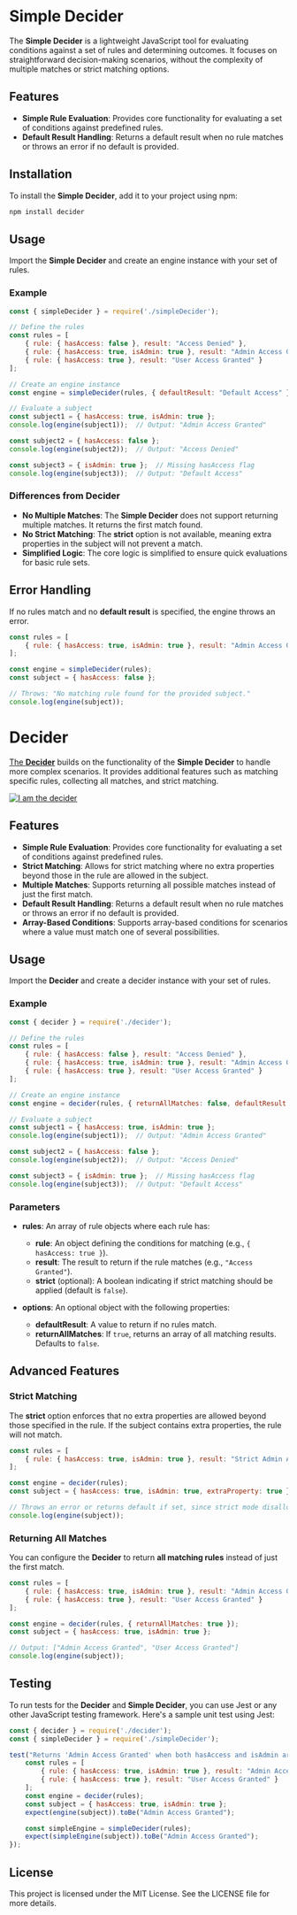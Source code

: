 # Simple Decider

The **Simple Decider** is a lightweight JavaScript tool for evaluating conditions against a set of rules and determining outcomes. It focuses on straightforward decision-making scenarios, without the complexity of multiple matches or strict matching options.

## Features

- **Simple Rule Evaluation**: Provides core functionality for evaluating a set of conditions against predefined rules.
- **Default Result Handling**: Returns a default result when no rule matches or throws an error if no default is provided.

## Installation

To install the **Simple Decider**, add it to your project using npm:

```bash
npm install decider
```

## Usage

Import the **Simple Decider** and create an engine instance with your set of rules.

### Example

```javascript
const { simpleDecider } = require('./simpleDecider');

// Define the rules
const rules = [
    { rule: { hasAccess: false }, result: "Access Denied" },
    { rule: { hasAccess: true, isAdmin: true }, result: "Admin Access Granted" },
    { rule: { hasAccess: true }, result: "User Access Granted" }
];

// Create an engine instance
const engine = simpleDecider(rules, { defaultResult: "Default Access" });

// Evaluate a subject
const subject1 = { hasAccess: true, isAdmin: true };
console.log(engine(subject1));  // Output: "Admin Access Granted"

const subject2 = { hasAccess: false };
console.log(engine(subject2));  // Output: "Access Denied"

const subject3 = { isAdmin: true };  // Missing hasAccess flag
console.log(engine(subject3));  // Output: "Default Access"
```

### Differences from Decider

- **No Multiple Matches**: The **Simple Decider** does not support returning multiple matches. It returns the first match found.
- **No Strict Matching**: The **strict** option is not available, meaning extra properties in the subject will not prevent a match.
- **Simplified Logic**: The core logic is simplified to ensure quick evaluations for basic rule sets.

## Error Handling

If no rules match and no **default result** is specified, the engine throws an error.

```javascript
const rules = [
    { rule: { hasAccess: true, isAdmin: true }, result: "Admin Access Granted" }
];

const engine = simpleDecider(rules);
const subject = { hasAccess: false };

// Throws: "No matching rule found for the provided subject."
console.log(engine(subject));
```

# Decider

[The **Decider**](https://youtu.be/6Z7sg_VwkXw?si=Tm6Yo7vzvzUSRdZY&t=7) builds on the functionality of the **Simple Decider** to handle more complex scenarios. It provides additional features such as matching specific rules, collecting all matches, and strict matching.



[![I am the decider](https://i1.ytimg.com/vi/6Z7sg_VwkXw/hqdefault.jpg)](https://youtu.be/6Z7sg_VwkXw?si=Tm6Yo7vzvzUSRdZY&t=7)

## Features

- **Simple Rule Evaluation**: Provides core functionality for evaluating a set of conditions against predefined rules.
- **Strict Matching**: Allows for strict matching where no extra properties beyond those in the rule are allowed in the subject.
- **Multiple Matches**: Supports returning all possible matches instead of just the first match.
- **Default Result Handling**: Returns a default result when no rule matches or throws an error if no default is provided.
- **Array-Based Conditions**: Supports array-based conditions for scenarios where a value must match one of several possibilities.

## Usage

Import the **Decider** and create a decider instance with your set of rules.

### Example

```javascript
const { decider } = require('./decider');

// Define the rules
const rules = [
    { rule: { hasAccess: false }, result: "Access Denied" },
    { rule: { hasAccess: true, isAdmin: true }, result: "Admin Access Granted" },
    { rule: { hasAccess: true }, result: "User Access Granted" }
];

// Create an engine instance
const engine = decider(rules, { returnAllMatches: false, defaultResult: "Default Access" });

// Evaluate a subject
const subject1 = { hasAccess: true, isAdmin: true };
console.log(engine(subject1));  // Output: "Admin Access Granted"

const subject2 = { hasAccess: false };
console.log(engine(subject2));  // Output: "Access Denied"

const subject3 = { isAdmin: true };  // Missing hasAccess flag
console.log(engine(subject3));  // Output: "Default Access"
```

### Parameters

- **rules**: An array of rule objects where each rule has:
  - **rule**: An object defining the conditions for matching (e.g., `{ hasAccess: true }`).
  - **result**: The result to return if the rule matches (e.g., `"Access Granted"`).
  - **strict** (optional): A boolean indicating if strict matching should be applied (default is `false`).

- **options**: An optional object with the following properties:
  - **defaultResult**: A value to return if no rules match.
  - **returnAllMatches**: If `true`, returns an array of all matching results. Defaults to `false`.

## Advanced Features

### Strict Matching

The **strict** option enforces that no extra properties are allowed beyond those specified in the rule. If the subject contains extra properties, the rule will not match.

```javascript
const rules = [
    { rule: { hasAccess: true, isAdmin: true }, result: "Strict Admin Access", strict: true }
];

const engine = decider(rules);
const subject = { hasAccess: true, isAdmin: true, extraProperty: true };

// Throws an error or returns default if set, since strict mode disallows extra properties
console.log(engine(subject));
```

### Returning All Matches

You can configure the **Decider** to return **all matching rules** instead of just the first match.

```javascript
const rules = [
    { rule: { hasAccess: true, isAdmin: true }, result: "Admin Access Granted" },
    { rule: { hasAccess: true }, result: "User Access Granted" }
];

const engine = decider(rules, { returnAllMatches: true });
const subject = { hasAccess: true, isAdmin: true };

// Output: ["Admin Access Granted", "User Access Granted"]
console.log(engine(subject));
```

## Testing

To run tests for the **Decider** and **Simple Decider**, you can use Jest or any other JavaScript testing framework. Here's a sample unit test using Jest:

```javascript
const { decider } = require('./decider');
const { simpleDecider } = require('./simpleDecider');

test("Returns 'Admin Access Granted' when both hasAccess and isAdmin are true", () => {
    const rules = [
        { rule: { hasAccess: true, isAdmin: true }, result: "Admin Access Granted" },
        { rule: { hasAccess: true }, result: "User Access Granted" }
    ];
    const engine = decider(rules);
    const subject = { hasAccess: true, isAdmin: true };
    expect(engine(subject)).toBe("Admin Access Granted");

    const simpleEngine = simpleDecider(rules);
    expect(simpleEngine(subject)).toBe("Admin Access Granted");
});
```

## License

This project is licensed under the MIT License. See the LICENSE file for more details.
